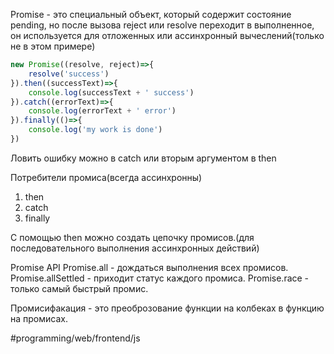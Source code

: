 Promise - это специальный объект, который содержит состояние pending, но после вызова reject или resolve переходит в выполненное, он используется для отложенных или ассинхронный вычеслений(только не в этом примере)
```js
new Promise((resolve, reject)=>{
	resolve('success')
}).then((successText)=>{
	console.log(successText + ' success')
}).catch((errorText)=>{
	console.log(errorText + ' error')
}).finally(()=>{
	console.log('my work is done')
})
```

Ловить ошибку можно в catch или вторым аргументом в then

Потребители промиса(всегда ассинхронны)
1. then
2. catch
3. finally

C помощью then можно создать цепочку промисов.(для последовательного выполнения ассинхронных действий)

Promise API
Promise.all - дождаться выполнения всех промисов.
Promise.allSettled - приходит статус каждого промиса.
Promise.race - только самый быстрый промис.

Промисифакация - это преоброзование функции на колбеках в функцию на промисах.


#programming/web/frontend/js